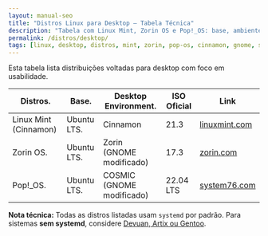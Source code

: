 ```yaml
---
layout: manual-seo
title: "Distros Linux para Desktop — Tabela Técnica"
description: "Tabela com Linux Mint, Zorin OS e Pop!_OS: base, ambiente gráfico, ISO oficial e links diretos. Foco em sistemas acessíveis e estáveis."
permalink: /distros/desktop/
tags: [linux, desktop, distros, mint, zorin, pop-os, cinnamon, gnome, sysadmin]
---
```


<section>
  <p>Esta tabela lista distribuições voltadas para desktop com foco em usabilidade.</p>

  <table class="evergreen-table">
    <thead>
      <tr>
        <th>Distros.</th>
        <th>Base.</th>
        <th>Desktop Environment.</th>
        <th>ISO Oficial</th>
        <th>Link</th>
      </tr>
    </thead>
    <tbody>
      <tr>
        <td data-label="Distro">Linux Mint (Cinnamon)</td>
        <td data-label="Base">Ubuntu LTS.</td>
        <td data-label="Desktop Environment">Cinnamon</td>
        <td data-label="ISO Oficial">21.3</td>
        <td data-label="Link"><a href="https://linuxmint.com/download.php" target="_blank" rel="noopener">linuxmint.com</a></td>
      </tr>
      <tr>
        <td data-label="Distro">Zorin OS.</td>
        <td data-label="Base">Ubuntu LTS.</td>
        <td data-label="Desktop Environment">Zorin (GNOME modificado)</td>
        <td data-label="ISO Oficial">17.3</td>
        <td data-label="Link"><a href="https://zorin.com/os/" target="_blank" rel="noopener">zorin.com</a></td>
      </tr>
      <tr>
        <td data-label="Distro">Pop!_OS.</td>
        <td data-label="Base">Ubuntu LTS.</td>
        <td data-label="Desktop Environment">COSMIC (GNOME modificado)</td>
        <td data-label="ISO Oficial">22.04 LTS</td>
        <td data-label="Link"><a href="https://pop.system76.com/" target="_blank" rel="noopener">system76.com</a></td>
      </tr>
    </tbody>
  </table>


<p><strong>Nota técnica:</strong> Todas as distros listadas usam <code>systemd</code> por padrão.  
  Para sistemas <strong>sem systemd</strong>, considere <a href="/distros/underground/">Devuan, Artix ou Gentoo</a>.</p>
</section>


